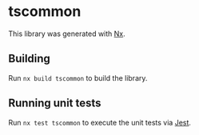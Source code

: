 # tscommon

This library was generated with [Nx](https://nx.dev).

## Building

Run `nx build tscommon` to build the library.

## Running unit tests

Run `nx test tscommon` to execute the unit tests via [Jest](https://jestjs.io).
